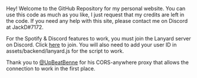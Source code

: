 Hey! Welcome to the GitHub Repository for my personal website. You can use this code as much as you like, I just request that my credits are left in the code. If you need any help with this site, please contact me on Discord at JackD#7172.

For the Spotify & Discord features to work, you must join the Lanyard server on Discord. Click [here](https://discord.gg/7awUJEfJ5c) to join.
You will also need to add your user ID in assets/backend/lanyard.js for the script to work.

Thank you to [@UpBeatBenne](https://github.com/UpBeatBenne) for his CORS-anywhere proxy that allows the connection to work in the first place.
